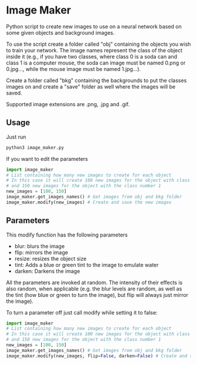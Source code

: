 # Image Maker
Python script to create new images to use on a neural network based on some given objects and background images.

To use the script create a folder called "obj" containing the objects you wish to train your network. The image names represent the class of the object inside it (e.g., if you have two classes, where class 0 is a soda can and class 1 is a computer mouse, the soda can image must be named 0.png or 0.jpg..., while the mouse image must be named 1.jpg...).

Create a folder called "bkg" containing the backgrounds to put the classes images on and create a "save" folder as well where the images will be saved.

Supported image extensions are .png, .jpg and .gif.

## Usage
Just run 
```bash
python3 image_maker.py
```

If you want to edit the parameters
```python
import image_maker
# List containing how many new images to create for each object
# In this case it will create 100 new images for the object with class number 0
# and 150 new images for the object with the class number 1
new_images = [100, 150] 
image_maker.get_images_names() # Get images from obj and bkg folder
image_maker.modify(new_images) # Create and save the new images
```

## Parameters
This modify function has the following parameters

* blur: blurs the image
* flip: mirrors the image
* resize: resizes the object size
* tint: Adds a blue or green tint to the image to emulate water
* darken: Darkens the image

All the parameters are invoked at random. The intensity of their effects is also random, when applicable (e.g. the blur levels are random, as well as the tint (how blue or green to turn the image), but flip will always just mirror the image).

To turn a parameter off just call modify while setting it to false:

```python
import image_maker
# List containing how many new images to create for each object
# In this case it will create 100 new images for the object with class number 0
# and 150 new images for the object with the class number 1
new_images = [100, 150] 
image_maker.get_images_names() # Get images from obj and bkg folder
image_maker.modify(new_images, flip=False, darken=False) # Create and save the new images. Don't mirror or darken the images
```